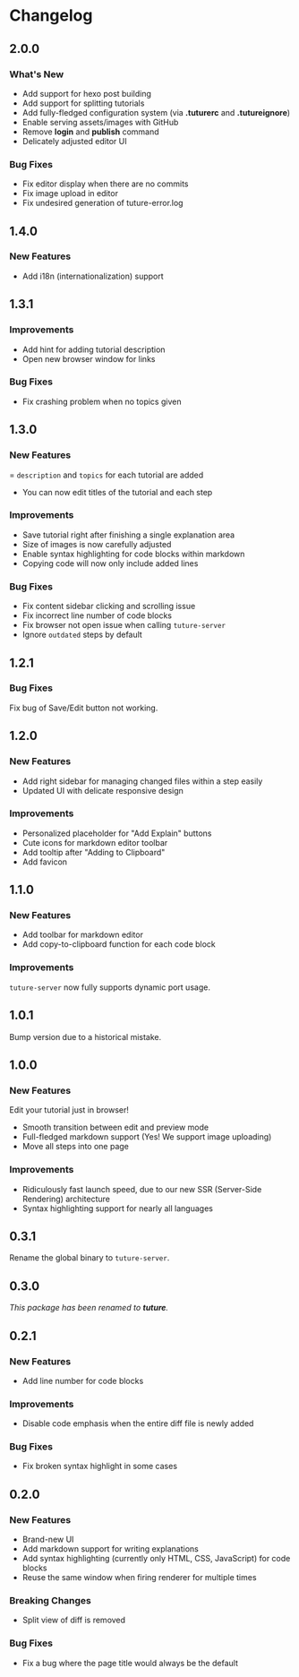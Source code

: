 # Changelog

## 2.0.0

### What's New

- Add support for hexo post building
- Add support for splitting tutorials
- Add fully-fledged configuration system (via **.tuturerc** and **.tutureignore**)
- Enable serving assets/images with GitHub
- Remove **login** and **publish** command
- Delicately adjusted editor UI

### Bug Fixes

- Fix editor display when there are no commits
- Fix image upload in editor
- Fix undesired generation of tuture-error.log

## 1.4.0

### New Features

- Add i18n (internationalization) support

## 1.3.1

### Improvements

- Add hint for adding tutorial description
- Open new browser window for links

### Bug Fixes

- Fix crashing problem when no topics given

## 1.3.0

### New Features

= `description` and `topics` for each tutorial are added

- You can now edit titles of the tutorial and each step

### Improvements

- Save tutorial right after finishing a single explanation area
- Size of images is now carefully adjusted
- Enable syntax highlighting for code blocks within markdown
- Copying code will now only include added lines

### Bug Fixes

- Fix content sidebar clicking and scrolling issue
- Fix incorrect line number of code blocks
- Fix browser not open issue when calling `tuture-server`
- Ignore `outdated` steps by default

## 1.2.1

### Bug Fixes

Fix bug of Save/Edit button not working.

## 1.2.0

### New Features

- Add right sidebar for managing changed files within a step easily
- Updated UI with delicate responsive design

### Improvements

- Personalized placeholder for "Add Explain" buttons
- Cute icons for markdown editor toolbar
- Add tooltip after "Adding to Clipboard"
- Add favicon

## 1.1.0

### New Features

- Add toolbar for markdown editor
- Add copy-to-clipboard function for each code block

### Improvements

`tuture-server` now fully supports dynamic port usage.

## 1.0.1

Bump version due to a historical mistake.

## 1.0.0

### New Features

Edit your tutorial just in browser!

- Smooth transition between edit and preview mode
- Full-fledged markdown support (Yes! We support image uploading)
- Move all steps into one page

### Improvements

- Ridiculously fast launch speed, due to our new SSR (Server-Side Rendering) architecture
- Syntax highlighting support for nearly all languages

## 0.3.1

Rename the global binary to `tuture-server`.

## 0.3.0

_This package has been renamed to **tuture**._

## 0.2.1

### New Features

- Add line number for code blocks

### Improvements

- Disable code emphasis when the entire diff file is newly added

### Bug Fixes

- Fix broken syntax highlight in some cases

## 0.2.0

### New Features

- Brand-new UI
- Add markdown support for writing explanations
- Add syntax highlighting (currently only HTML, CSS, JavaScript) for code blocks
- Reuse the same window when firing renderer for multiple times

### Breaking Changes

- Split view of diff is removed

### Bug Fixes

- Fix a bug where the page title would always be the default

